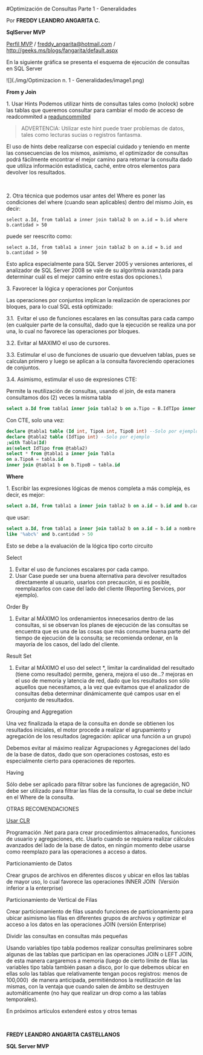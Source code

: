 


<properties
	pageTitle="Optimización de Consultas Parte 1 - Generalidades"
	description="Optimización de Consultas Parte 1 - Generalidades"
	services="servers"
	documentationCenter=""
	authors="andygonusa"
	manager=""
	editor="andygonusa"/>

<tags
	ms.service="servers"
	ms.workload="SQL"
	ms.tgt_pltfrm="na"
	ms.devlang="na"
	ms.topic="how-to-article"
	ms.date="05/16/2016"
	ms.author="andygonusa"/>


#Optimización de Consultas Parte 1 - Generalidades



Por **FREDDY LEANDRO ANGARITA C.**

**SqlServer MVP** 

[Perfil MVP](https://mvp.support.microsoft.com/es-es/mvp/Freddy%20Leandro%20Angarita%20Castellanos-4028407) / <freddy_angarita@hotmail.com> / <http://geeks.ms/blogs/fangarita/default.aspx>

En la siguiente gráfica se presenta el esquema de ejecución de consultas
en SQL Server

![](./img/Optimizacion n. 1 - Generalidades/image1.png)
    

**From y Join**

1\. Usar Hints
Podemos utilizar hints de consultas tales como (nolock) sobre las tablas
que queremos consultar para cambiar el modo de acceso de readcommited a
[readuncommited](http://msdn.microsoft.com/es-co/library/ms187373.aspx)
>ADVERTENCIA: Utilizar este hint puede traer problemas de datos, tales
como lecturas sucias o registros fantasma.

El uso de hints debe realizarse con especial cuidado y teniendo en mente
las consecuencias de los mismos, asimismo, el optimizador de consultas
podrá fácilmente encontrar el mejor camino para retornar la consulta
dado que utiliza información estadística, caché, entre otros elementos
para devolver los resultados.

 

2\. Otra técnica que podemos usar antes del Where es poner las
condiciones del where (cuando sean aplicables) dentro del mismo Join, es
decir:

    select a.Id, from tabla1 a inner join tabla2 b on a.id = b.id where b.cantidad > 50
puede ser reescrito como:

    select a.Id, from tabla1 a inner join tabla2 b on a.id = b.id and b.cantidad > 50
    
Esto aplica especialmente para SQL Server 2005 y versiones anteriores,
el analizador de SQL Server 2008 se vale de su algoritmia avanzada para
determinar cuál es el mejor camino entre estas dos opciones.\

3\. Favorecer la lógica y operaciones por Conjuntos

Las operaciones por conjuntos implican la realización de operaciones por
bloques, para lo cual SQL está optimizado:

3\.1\.  Evitar el uso de funciones escalares en las consultas para cada
campo (en cualquier parte de la consulta), dado que la ejecución se
realiza una por una, lo cual no favorece las operaciones por bloques.

3.2. Evitar al MAXIMO el uso de cursores.

3.3. Estimular el uso de funciones de usuario que devuelven tablas, pues se calculan primero y luego se aplican a la consulta favoreciendo operaciones de conjuntos.

3.4. Asimismo, estimular el uso de expresiones CTE:

Permite la reutilización de consultas, usando el join, de esta manera
consultamos dos (2) veces la misma tabla
``` SQL
select a.Id from tabla1 inner join tabla2 b on a.Tipo = B.IdTIpo inner join tabla2 c on a.Tipo2 = C.IdTIpo
```

Con CTE, solo una vez:
``` SQL
declare @tabla1 table (Id int, TipoA int, TipoB int) --Solo por ejemplo
declare @tabla2 table (IdTipo int) --Solo por ejemplo
;with Tabla(Id)
as(select IdTipo from @tabla2)
select * from @tabla1 a inner join Tabla
on a.TipoA = tabla.id
inner join @tabla1 b on b.TipoB = tabla.id
```

**Where**

1\. Escribir las expresiones lógicas de menos completa a más compleja, es
decir, es mejor:
``` SQL
select a.Id, from tabla1 a inner join tabla2 b on a.id = b.id and b.cantidad > 50 and nombre like '%abc%'
```
que usar:

``` SQL
select a.Id, from tabla1 a inner join tabla2 b on a.id = b.id a nombre
like '%abc%' and b.cantidad > 50 
```

Esto se debe a la evaluación de la lógica tipo corto circuito

Select
1. Evitar el uso de funciones escalares por cada campo.
2. Usar Case puede ser una buena alternativa para devolver resultados directamente al usuario, usarlos con precaución, si es posible, reemplazarlos con case del lado del cliente (Reporting Services, por ejemplo).

Order By
1. Evitar al MÁXIMO los ordenamientos innecesarios dentro de las
consultas, si se observan los planes de ejecución de las consultas se
encuentra que es una de las cosas que más consume buena parte del tiempo
de ejecución de la consulta; se recomienda ordenar, en la mayoría de los
casos, del lado del cliente.

Result Set
1. Evitar al MÁXIMO el uso del select *, limitar la cardinalidad del
resultado (tiene como resultado) permite, genera, mejora el uso de...?
mejoras en el uso de memoria y latencia de red, dado que los resultados
son sólo aquellos que necesitamos, a la vez que evitamos que el
analizador de consultas deba determinar dinámicamente qué campos usar en
el conjunto de resultados.


Grouping and Aggregation

Una vez finalizada la etapa de la consulta en donde se obtienen los
resultados iniciales, el motor procede a realizar el agrupamiento y
agregación de los resultados (agregación: aplicar una función a un
grupo)

Debemos evitar al máximo realizar Agrupaciones y Agregaciones del lado
de la base de datos, dado que son operaciones costosas, esto es
especialmente cierto para operaciones de reportes.

Having

Sólo debe ser aplicado para filtrar sobre las funciones de agregación,
NO debe ser utilizado para filtrar las filas de la consulta, lo cual se
debe incluir en el Where de la consulta.


OTRAS RECOMENDACIONES

[Usar CLR](http://geeks.ms/blogs/fangarita/archive/2010/08/09/presentaci-243-n-sqlserver-clr.aspx)

Programación .Net para para crear procedimientos almacenados,
funciones de usuario y agregaciones, etc. Usarlo cuando se requiera
realizar cálculos avanzados del lado de la base de datos, en ningún
momento debe usarse como reemplazo para las operaciones a acceso a
datos.

Particionamiento de Datos

Crear grupos de archivos en diferentes discos y ubicar en ellos las
tablas de mayor uso, lo cual favorece las operaciones INNER JOIN 
(Versión inferior a la enterprise)


Particionamiento de Vertical de Filas

Crear particionamiento de filas usando funciones de particionamiento
para ubicar asimismo las filas en diferentes grupos de archivos y
optimizar el acceso a los datos en las operaciones JOIN (versión
Enterprise)


Dividir las consultas en consultas más pequeñas

Usando variables tipo tabla podemos realizar consultas preliminares
sobre algunas de las tablas que participan en las operaciones JOIN o
LEFT JOIN, de esta manera cargaremos a memoria (luego de cierto límite
de filas las variables tipo tabla también pasan a disco, por lo que
debemos ubicar en ellas solo las tablas que relativamente tengan pocos
registros: menos de 100,000)  de manera anticipada, permitiéndonos la
reutilización de las mismas, con la ventaja que cuando salen de ámbito
se destruyen automáticamente (no hay que realizar un drop como a las
tablas temporales).


En próximos artículos extenderé estos y otros temas

 

**FREDY LEANDRO ANGARITA CASTELLANOS**

**SQL Server MVP**
